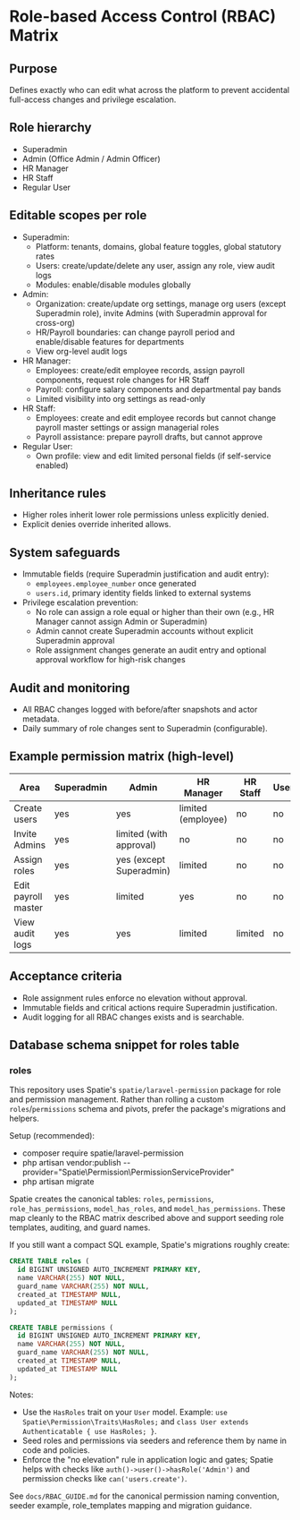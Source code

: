 # Role-based Access Control (RBAC) Matrix

## Purpose
Defines exactly who can edit what across the platform to prevent accidental full-access changes and privilege escalation.

## Role hierarchy
- Superadmin
- Admin (Office Admin / Admin Officer)
- HR Manager
- HR Staff
- Regular User

## Editable scopes per role
- Superadmin:
  - Platform: tenants, domains, global feature toggles, global statutory rates
  - Users: create/update/delete any user, assign any role, view audit logs
  - Modules: enable/disable modules globally
- Admin:
  - Organization: create/update org settings, manage org users (except Superadmin role), invite Admins (with Superadmin approval for cross-org)
  - HR/Payroll boundaries: can change payroll period and enable/disable features for departments
  - View org-level audit logs
- HR Manager:
  - Employees: create/edit employee records, assign payroll components, request role changes for HR Staff
  - Payroll: configure salary components and departmental pay bands
  - Limited visibility into org settings as read-only
- HR Staff:
  - Employees: create and edit employee records but cannot change payroll master settings or assign managerial roles
  - Payroll assistance: prepare payroll drafts, but cannot approve
- Regular User:
  - Own profile: view and edit limited personal fields (if self-service enabled)

## Inheritance rules
- Higher roles inherit lower role permissions unless explicitly denied.
- Explicit denies override inherited allows.

## System safeguards
- Immutable fields (require Superadmin justification and audit entry):
  - `employees.employee_number` once generated
  - `users.id`, primary identity fields linked to external systems
- Privilege escalation prevention:
  - No role can assign a role equal or higher than their own (e.g., HR Manager cannot assign Admin or Superadmin)
  - Admin cannot create Superadmin accounts without explicit Superadmin approval
  - Role assignment changes generate an audit entry and optional approval workflow for high-risk changes

## Audit and monitoring
- All RBAC changes logged with before/after snapshots and actor metadata.
- Daily summary of role changes sent to Superadmin (configurable).

## Example permission matrix (high-level)
| Area                      | Superadmin |          Admin           | HR Manager          | HR Staff | User |
|---------------------------|------------|--------------------------|---------------------|----------|------|
| Create users              | yes        | yes                      | limited (employee)  | no       | no   |
| Invite Admins             | yes        | limited (with approval)  | no                  | no       | no   |
| Assign roles              | yes        | yes (except Superadmin)  | limited             | no       | no   |
| Edit payroll master       | yes        | limited                  | yes                 | no       | no   |
| View audit logs           | yes        | yes                      | limited             | limited  | no   |

## Acceptance criteria
- Role assignment rules enforce no elevation without approval.
- Immutable fields and critical actions require Superadmin justification.
- Audit logging for all RBAC changes exists and is searchable.

## Database schema snippet for roles table
### roles
This repository uses Spatie's `spatie/laravel-permission` package for role and permission management. Rather than rolling a custom `roles`/`permissions` schema and pivots, prefer the package's migrations and helpers.

Setup (recommended):

- composer require spatie/laravel-permission
- php artisan vendor:publish --provider="Spatie\Permission\PermissionServiceProvider"
- php artisan migrate

Spatie creates the canonical tables: `roles`, `permissions`, `role_has_permissions`, `model_has_roles`, and `model_has_permissions`. These map cleanly to the RBAC matrix described above and support seeding role templates, auditing, and guard names.

If you still want a compact SQL example, Spatie's migrations roughly create:

```sql
CREATE TABLE roles (
  id BIGINT UNSIGNED AUTO_INCREMENT PRIMARY KEY,
  name VARCHAR(255) NOT NULL,
  guard_name VARCHAR(255) NOT NULL,
  created_at TIMESTAMP NULL,
  updated_at TIMESTAMP NULL
);

CREATE TABLE permissions (
  id BIGINT UNSIGNED AUTO_INCREMENT PRIMARY KEY,
  name VARCHAR(255) NOT NULL,
  guard_name VARCHAR(255) NOT NULL,
  created_at TIMESTAMP NULL,
  updated_at TIMESTAMP NULL
);
```

Notes:
- Use the `HasRoles` trait on your `User` model. Example: `use Spatie\Permission\Traits\HasRoles;` and `class User extends Authenticatable { use HasRoles; }`.
- Seed roles and permissions via seeders and reference them by name in code and policies.
- Enforce the "no elevation" rule in application logic and gates; Spatie helps with checks like `auth()->user()->hasRole('Admin')` and permission checks like `can('users.create')`.

See `docs/RBAC_GUIDE.md` for the canonical permission naming convention, seeder example, role_templates mapping and migration guidance.